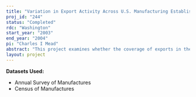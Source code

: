 ```yaml
---
title: "Variation in Export Activity Across U.S. Manufacturing Establishments"
proj_id: "244"
status: "Completed"
rdc: "Washington"
start_year: "2003"
end_year: "2004"
pi: "Charles I Mead"
abstract: "This project examines whether the coverage of exports in the Annual Survey of Manufacturers (ASM) systematically changes over the period of 1993-98. It does so by performing three tasks. First, it creates annual estimates of the total value of exports from the data collected in the ASM and compares these estimates over time to related statistics in the U.S. International Trade in Goods and Services (FT990) series. Second, it performs the same type of comparisons for industries in which it is believed that the quality of related FT990 estimates has declined over the period of the study. Third, it uses the ASM data to examine whether there are systematic differences in export-growth rates across different types of manufacturing establishments. Particular attention is paid to an assessment of whether the quality of the ASM data is such that it can reasonably be used to shed light on the quality of the estimates provided in the FT990 series."
layout: project
---
```


**Datasets Used:**

  - Annual Survey of Manufactures 
  - Census of Manufactures 

